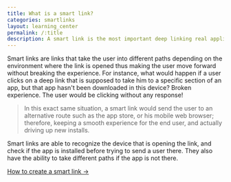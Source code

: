```yaml
---
title: What is a smart link?
categories: smartlinks
layout: learning_center
permalink: /:title
description: A smart link is the most important deep linking real application, and the reason why it is important to build a powerful platform supporting them.
---
```


Smart links are links that take the user into different paths depending on the
environment where the link is opened thus making the user move forward without breaking the
experience. For instance, what would happen if a user clicks on a deep link that is supposed to
take him to a specific section of an app, but that app hasn't been downloaded in this device?
Broken experience. The user would be clicking without any response!

> In this exact same situation, a smart link would send the user to an alternative route such as
the app store, or his mobile web browser; therefore, keeping a smooth experience for the end user,
and actually driving up new installs.

Smart links are able to recognize the device that is opening the link, and check if the app is
installed before trying to send a user there. They also have the ability to take different paths if
the app is not there.

<a href="http://support.hokolinks.com/how-to-create-a-smart-link/" class="btn-next">How to create a smart link &#8594;</a>
